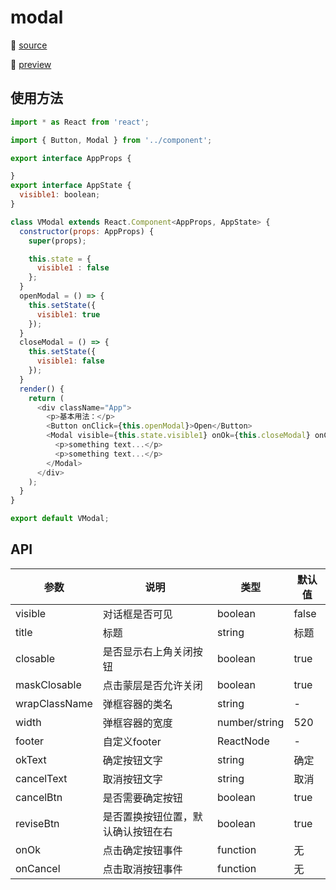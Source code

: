 # modal

👀 [source](///)

👀 [preview](///)

## 使用方法

``` js
import * as React from 'react';

import { Button, Modal } from '../component';

export interface AppProps {

}
export interface AppState {
  visible1: boolean;
}

class VModal extends React.Component<AppProps, AppState> {
  constructor(props: AppProps) {
    super(props);

    this.state = {
      visible1 : false
    };
  }
  openModal = () => {
    this.setState({
      visible1: true
    });
  }
  closeModal = () => {
    this.setState({
      visible1: false
    });
  }
  render() {
    return (
      <div className="App">
        <p>基本用法：</p>
        <Button onClick={this.openModal}>Open</Button>
        <Modal visible={this.state.visible1} onOk={this.closeModal} onCancel={this.closeModal}>
          <p>something text...</p>
          <p>something text...</p>
        </Modal>
      </div>
    );
  }
}

export default VModal;


```

## API

参数 |说明 | 类型 | 默认值
---|--- |--- |---
visible | 对话框是否可见 | boolean | false
title | 标题 | string | 标题
closable | 是否显示右上角关闭按钮 | boolean | true
maskClosable | 点击蒙层是否允许关闭 | boolean | true
wrapClassName | 弹框容器的类名 | string | -
width | 弹框容器的宽度 | number/string | 520
footer | 自定义footer | ReactNode | -
okText | 确定按钮文字 | string | 确定
cancelText | 取消按钮文字 | string | 取消
cancelBtn | 是否需要确定按钮 | boolean | true
reviseBtn | 是否置换按钮位置，默认确认按钮在右 | boolean | true
onOk | 点击确定按钮事件 | function | 无
onCancel | 点击取消按钮事件 | function | 无

